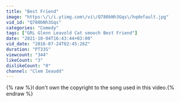 ```yaml
---
title: "Best Friend"
image: "https:\/\/i.ytimg.com\/vi\/Q780bNh3Gqs\/hqdefault.jpg"
vid_id: "Q780bNh3Gqs"
categories: "Comedy"
tags: ["GRL Glenn Leavold Cat smooch Best Friend"]
date: "2021-10-04T16:43:44+03:00"
vid_date: "2016-07-24T02:45:26Z"
duration: "PT33S"
viewcount: "344"
likeCount: "3"
dislikeCount: "0"
channel: "Clem Ieaudd"
---
```

{% raw %}I don't own the copyright to the song used in this video.{% endraw %}
